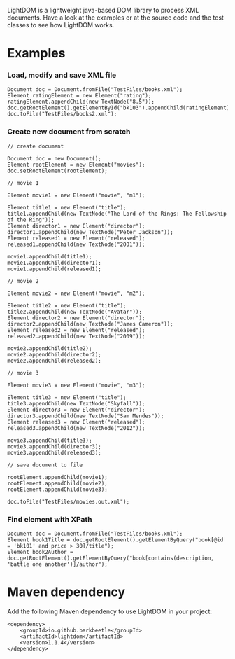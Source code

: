 LightDOM is a lightweight java-based DOM library to process XML documents. Have a look at the examples or at the source code and the test classes to see how LightDOM works.

# Examples
### Load, modify and save XML file

    Document doc = Document.fromFile("TestFiles/books.xml");
    Element ratingElement = new Element("rating");
    ratingElement.appendChild(new TextNode("8.5"));
    doc.getRootElement().getElementById("bk103").appendChild(ratingElement);
    doc.toFile("TestFiles/books2.xml");

### Create new document from scratch

    // create document
    
    Document doc = new Document();
    Element rootElement = new Element("movies");
    doc.setRootElement(rootElement);
    
    // movie 1
    
    Element movie1 = new Element("movie", "m1");
    
    Element title1 = new Element("title");
    title1.appendChild(new TextNode("The Lord of the Rings: The Fellowship of the Ring"));
    Element director1 = new Element("director");
    director1.appendChild(new TextNode("Peter Jackson"));
    Element released1 = new Element("released");
    released1.appendChild(new TextNode("2001"));
    
    movie1.appendChild(title1);
    movie1.appendChild(director1);
    movie1.appendChild(released1);
    
    // movie 2
    
    Element movie2 = new Element("movie", "m2");
    
    Element title2 = new Element("title");
    title2.appendChild(new TextNode("Avatar"));
    Element director2 = new Element("director");
    director2.appendChild(new TextNode("James Cameron"));
    Element released2 = new Element("released");
    released2.appendChild(new TextNode("2009"));
    
    movie2.appendChild(title2);
    movie2.appendChild(director2);
    movie2.appendChild(released2);
    
    // movie 3
    
    Element movie3 = new Element("movie", "m3");
    
    Element title3 = new Element("title");
    title3.appendChild(new TextNode("Skyfall"));
    Element director3 = new Element("director");
    director3.appendChild(new TextNode("Sam Mendes"));
    Element released3 = new Element("released");
    released3.appendChild(new TextNode("2012"));
    
    movie3.appendChild(title3);
    movie3.appendChild(director3);
    movie3.appendChild(released3);
    
    // save document to file
    
    rootElement.appendChild(movie1);
    rootElement.appendChild(movie2);
    rootElement.appendChild(movie3);
    
    doc.toFile("TestFiles/movies.out.xml");

### Find element with XPath

    Document doc = Document.fromFile("TestFiles/books.xml");
    Element book1Title = doc.getRootElement().getElementByQuery("book[@id = 'bk101' and price > 30]/title");
    Element book2Author = doc.getRootElement().getElementByQuery("book[contains(description, 'battle one another')]/author");

# Maven dependency

Add the following Maven dependency to use LightDOM in your project:

    <dependency>
        <groupId>io.github.barkbeetle</groupId>
        <artifactId>lightdom</artifactId>
        <version>1.1.4</version>
    </dependency>

